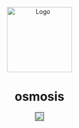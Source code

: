 <!-- ⚠️ This README has been generated from the file(s) "blueprint.md" ⚠️--><p align="center">
  <img src="https://i.ibb.co/HH005TY/osmosis-logo.png" alt="Logo" width="150" height="auto" />
</p>
<h1 align="center">osmosis</h1>
<p align="center">
		<a href=""><img alt="undefined" src=" https://img.shields.io/badge/version-1.2.0-blue" height="20"/></a>
	</p>
